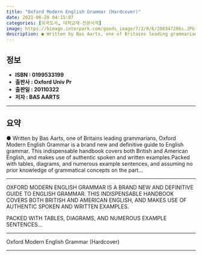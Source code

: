 ```yaml
---
title: "Oxford Modern English Grammar (Hardcover)"
date: 2021-06-28 04:15:07
categories: [외국도서, 대학교재-전문서적]
image: https://bimage.interpark.com/goods_image/7/2/0/6/208347206s.JPG
description: ● Written by Bas Aarts, one of Britains leading grammarians, Oxford Modern English Grammar is a brand new and definitive guide to English grammar. This indispe
---
```


## **정보**

- **ISBN : 0199533199**
- **출판사 : Oxford Univ Pr**
- **출판일 : 20110322**
- **저자 : BAS AARTS**

------



## **요약**

●  Written by Bas Aarts, one of Britains leading grammarians, Oxford Modern English Grammar is a brand new and definitive guide to English grammar. This indispensable handbook covers both British and American English, and makes use of authentic spoken and written examples.Packed with tables, diagrams, and numerous example sentences, and assuming no prior knowledge of grammatical concepts on the part...

------

OXFORD MODERN ENGLISH GRAMMAR IS A BRAND NEW AND DEFINITIVE GUIDE TO ENGLISH GRAMMAR. THIS INDISPENSABLE HANDBOOK COVERS BOTH BRITISH AND AMERICAN ENGLISH, AND MAKES USE OF AUTHENTIC SPOKEN AND WRITTEN EXAMPLES.

PACKED WITH TABLES, DIAGRAMS, AND NUMEROUS EXAMPLE SENTENCES... 

------


Oxford Modern English Grammar (Hardcover) 

------


